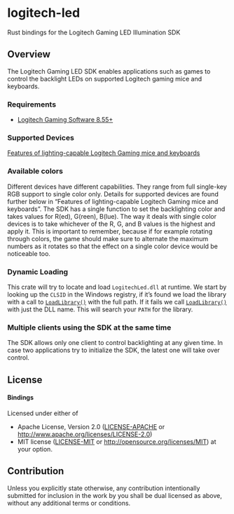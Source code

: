 # logitech-led
Rust bindings for the Logitech Gaming LED Illumination SDK

## Overview
The Logitech Gaming LED SDK enables applications such as games to control the backlight LEDs on
supported Logitech gaming mice and keyboards.

### Requirements
- [Logitech Gaming Software 8.55+][LGS]

### Supported Devices
[Features of lighting-capable Logitech Gaming mice and keyboards](DEVICES.md)

### Available colors
Different devices have different capabilities. They range from full single-key RGB support to single color
only. Details for supported devices are found further below in “Features of lighting-capable Logitech Gaming
mice and keyboards”. The SDK has a single function to set the backlighting color and takes values for R(ed), G(reen), B(lue).
The way it deals with single color devices is to take whichever of the R, G, and B values is the highest
and apply it. This is important to remember, because if for example rotating through colors, the game
should make sure to alternate the maximum numbers as it rotates so that the effect on a single color
device would be noticeable too.

### Dynamic Loading
This crate will try to locate and load `LogitechLed.dll` at runtime.
We start by looking up the `CLSID` in the Windows registry,
if it’s found we load the library with a call to [`LoadLibrary()`][LoadLibrary]
with the full path. If it fails we call [`LoadLibrary()`][LoadLibrary] with just the DLL name.
This will search your `PATH` for the library.

### Multiple clients using the SDK at the same time
The SDK allows only one client to control backlighting at any given time. In case two applications try to
initialize the SDK, the latest one will take over control.

## License
#### Bindings
Licensed under either of
 * Apache License, Version 2.0 ([LICENSE-APACHE](LICENSE-APACHE) or http://www.apache.org/licenses/LICENSE-2.0)
 * MIT license ([LICENSE-MIT](LICENSE-MIT) or http://opensource.org/licenses/MIT)
at your option.

## Contribution
Unless you explicitly state otherwise, any contribution intentionally submitted
for inclusion in the work by you shall be dual licensed as above, without any
additional terms or conditions.

[SDK]: http://gaming.logitech.com/en-us/developers
[LGS]: http://support.logitech.com/en_us/software/lgs
[LoadLibrary]: https://msdn.microsoft.com/en-us/library/windows/desktop/ms684175.aspx
